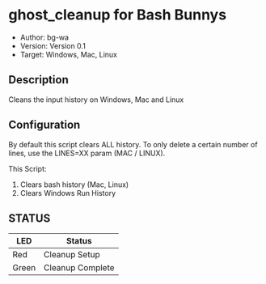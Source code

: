# ghost_cleanup for Bash Bunnys

* Author: bg-wa
* Version: Version 0.1
* Target: Windows, Mac, Linux

## Description

Cleans the input history on Windows, Mac and Linux

## Configuration

By default this script clears ALL history.  To only delete a certain number of lines, use the LINES=XX param (MAC / LINUX).

This Script:

1. Clears bash history (Mac, Linux)
2. Clears Windows Run History

## STATUS

| LED                | Status                                       |
| ------------------ | -------------------------------------------- |
| Red                | Cleanup Setup                                |
| Green              | Cleanup Complete                             |

